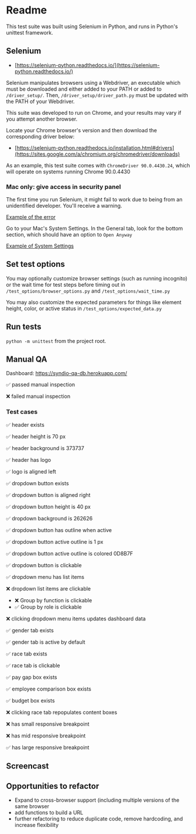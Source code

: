 # Readme

This test suite was built using Selenium in Python, and runs in Python's unittest framework.

## Selenium

- [https://selenium-python.readthedocs.io/](https://selenium-python.readthedocs.io/)

Selenium manipulates browsers using a Webdriver, an executable which must be downloaded and either added to your PATH or added to `/driver_setup/`. Then, `/driver_setup/driver_path.py` must be updated with the PATH of your Webdriver. 

This suite was developed to run on Chrome, and your results may vary if you attempt another browser.

Locate your Chrome browser's version and then download the corresponding driver below:

- [https://selenium-python.readthedocs.io/installation.html#drivers](https://sites.google.com/a/chromium.org/chromedriver/downloads)

As an example, this test suite comes with `ChromeDriver 90.0.4430.24`, which will operate on systems running Chrome 90.0.4430

### Mac only: give access in security panel

The first time you run Selenium, it might fail to work due to being from an unidentified developer. You'll receive a warning.

[Example of the error](https://github.com/just-hugo/syndio_homework/blob/main/driver_setup/mac_webdriver_error.png?raw=true)

Go to your Mac's System Settings. In the General tab, look for the bottom section, which should have an option to `Open Anyway`

[Example of System Settings](https://github.com/just-hugo/syndio_homework/blob/main/driver_setup/mac_webdriver_solution.png?raw=true)

## Set test options

You may optionally customize browser settings (such as running incognito) or the wait time for test steps before timing out in `/test_options/browser_options.py` and `/test_options/wait_time.py`

You may also customize the expected parameters for things like element height, color, or active status in `/test_options/expected_data.py` 

## Run tests

`python -m unittest` from the project root.

## Manual QA

Dashboard: https://syndio-qa-db.herokuapp.com/

✅ passed manual inspection

❌ failed manual inspection

### Test cases


✅ header exists

✅ header height is 70 px

✅ header background is 373737

✅ header has logo

✅ logo is aligned left

✅ dropdown button exists

✅ dropdown button is aligned right

✅ dropdown button height is 40 px

✅ dropdown background is 262626

✅ dropdown button has outline when active

✅ dropdown button active outline is 1 px

✅ dropdown button active outline is colored 0D8B7F

✅ dropdown button is clickable

✅ dropdown menu has list items

❌ dropdown list items are clickable
- ❌ Group by function is clickable
- ✅ Group by role is clickable

❌ clicking dropdown menu items updates dashboard data

✅ gender tab exists

✅ gender tab is active by default

✅ race tab exists


✅ race tab is clickable


✅ pay gap box exists


✅ employee comparison box exists


✅ budget box exists

❌ clicking race tab repopulates content boxes

❌ has small responsive breakpoint

❌ has mid responsive breakpoint


✅ has large responsive breakpoint

## Screencast

## Opportunities to refactor

- Expand to cross-browser support (including multiple versions of the same browser
- add functions to build a URL
- further refactoring to reduce duplicate code, remove hardcoding, and increase flexibility
